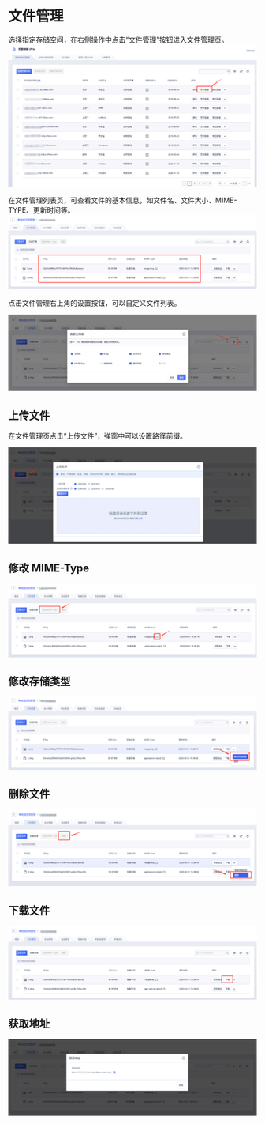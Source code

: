 

# 文件管理

选择指定存储空间，在右侧操作中点击“文件管理”按钮进入文件管理页。
![image](/images/文件管理1.png)

在文件管理列表页，可查看文件的基本信息，如文件名、文件大小、MIME-TYPE、更新时间等。
![image](/images/文件管理2.png)

点击文件管理右上角的设置按钮，可以自定义文件列表。

![image](/images/文件管理3.png)

## 上传文件

在文件管理页点击“上传文件”，弹窗中可以设置路径前缀。

![image](/images/文件管理4.png)

## 修改 MIME-Type

![image](/images/文件管理5.png)

## 修改存储类型

![image](/images/文件管理9.png)

## 删除文件

![image](/images/文件管理6.png)

## 下载文件

![image](/images/文件管理7.png)

## 获取地址

![image](/images/文件管理8.png)
